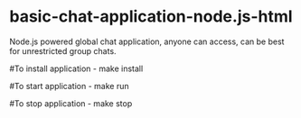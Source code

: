 # basic-chat-application-node.js-html
Node.js powered global chat application, anyone can access, can be best for unrestricted group chats.

#To install application -
make install

#To start application -
make run

#To stop application -
make stop
